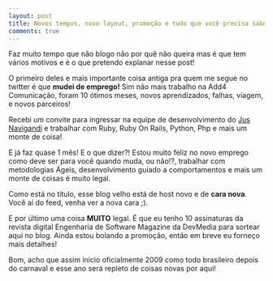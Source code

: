 ```yaml
---
layout: post
title: Novos tempos, novo layout, promoção e tudo que você precisa saber
comments: true
---
```


Faz muito tempo que não blogo não por quê não queira mas é que tem vários motivos e é o que pretendo explanar nesse post!

O primeiro deles e mais importante coisa antiga pra quem me segue no twitter é que **mudei de emprego!** Sim não mais trabalho na Add4 Comunicação, foram 10 ótimos meses, novos aprendizados, falhas, viagem, e novos parceiros!



Recebi um convite para ingressar na equipe de desenvolvimento do [Jus Navigandi](http://jus.com.br) e trabalhar com Ruby, Ruby On Rails, Python, Php e mais um monte de coisa!

E já faz quase 1 mês! E o que dizer?! Estou muito feliz no novo emprego como deve ser para você quando muda, ou não!?, trabalhar com metodologias Ágeis, desenvolvimento guiado a comportamentos e mais um monte de coisas é muito legal.

Como está no título, esse blog velho está de host novo e de **cara nova**. Você aí do feed, venha ver a nova cara ;).

E por último uma coisa **MUITO** legal. É que eu tenho 10 assinaturas da revista digital Engenharia de Software Magazine da DevMedia para sortear aqui no blog. Ainda estou bolando a promoção, então em breve eu forneço mais detalhes!

Bom, acho que assim inicio oficialmente 2009 como todo brasileiro depois do carnaval e esse ano será repleto de coisas novas por aqui!
